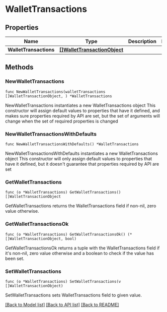# WalletTransactions

## Properties

Name | Type | Description | Notes
------------ | ------------- | ------------- | -------------
**WalletTransactions** | [**[]WalletTransactionObject**](WalletTransactionObject.md) |  | 

## Methods

### NewWalletTransactions

`func NewWalletTransactions(walletTransactions []WalletTransactionObject, ) *WalletTransactions`

NewWalletTransactions instantiates a new WalletTransactions object
This constructor will assign default values to properties that have it defined,
and makes sure properties required by API are set, but the set of arguments
will change when the set of required properties is changed

### NewWalletTransactionsWithDefaults

`func NewWalletTransactionsWithDefaults() *WalletTransactions`

NewWalletTransactionsWithDefaults instantiates a new WalletTransactions object
This constructor will only assign default values to properties that have it defined,
but it doesn't guarantee that properties required by API are set

### GetWalletTransactions

`func (o *WalletTransactions) GetWalletTransactions() []WalletTransactionObject`

GetWalletTransactions returns the WalletTransactions field if non-nil, zero value otherwise.

### GetWalletTransactionsOk

`func (o *WalletTransactions) GetWalletTransactionsOk() (*[]WalletTransactionObject, bool)`

GetWalletTransactionsOk returns a tuple with the WalletTransactions field if it's non-nil, zero value otherwise
and a boolean to check if the value has been set.

### SetWalletTransactions

`func (o *WalletTransactions) SetWalletTransactions(v []WalletTransactionObject)`

SetWalletTransactions sets WalletTransactions field to given value.



[[Back to Model list]](../README.md#documentation-for-models) [[Back to API list]](../README.md#documentation-for-api-endpoints) [[Back to README]](../README.md)



